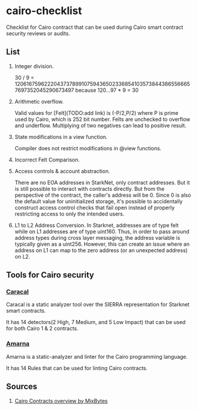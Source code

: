 # cairo-checklist

Checklist for Cairo contract that can be used during Cairo smart contract security reviews or audits. 

## List

1. Integer division.

    30 / 9 = 1206167596222043737899107594365023368541035738443865566657697352045290673497 because 120...97 * 9 = 30

2. Arithmetic overflow.

    Valid values for [Felt](TODO:add link) is (-P/2,P/2) where P is prime used by Cairo, which is 252 bit number. Felts are unchecked to overflow and underflow. Multiplying of two negatives can lead to positive result.

3. State modifications in a view function.

    Compiler does not restrict modifications in @view functions. 

4. Incorrect Felt Comparison.

5. Access controls & account abstraction.

    There are no EOA addresses in StarkNet, only contract addresses. But it is still possible to interact with contracts directly. But from the perspective of the contract, the caller's address will be 0. Since 0 is also the default value for uninitialized storage, it's possible to accidentally construct access control checks that fail open instead of properly restricting access to only the intended users.

6. L1 to L2 Address Conversion.
    In Starknet, addresses are of type felt while on L1 addresses are of type uint160. Thus, in order to pass around address types during cross layer messaging, the address variable is typically given as a uint256. However, this can create an issue where an address on L1 can map to the zero address (or an unexpected address) on L2.



## Tools for Cairo security 

### [Caracal](https://github.com/crytic/caracal)

Caracal is a static analyzer tool over the SIERRA representation for Starknet smart contracts.

It has 14 detectors(2 High, 7 Medium, and 5 Low Impact) that can be used for both Cairo 1 & 2 contracts.

### [Amarna](https://github.com/crytic/amarna)

Amarna is a static-analyzer and linter for the Cairo programming language.

It has 14 Rules that can be used for linting Cairo contracts.

## Sources

1. [Cairo Contracts overview by MixBytes](https://mixbytes.io/blog/cairo-contracts-overview#rec509005895)